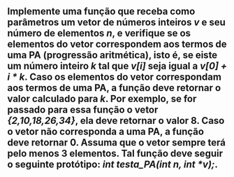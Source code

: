 ## Implemente uma função que receba como parâmetros um vetor de números inteiros _v_ e seu número de elementos _n_, e verifique se os elementos do vetor correspondem aos termos de uma PA (progressão aritmética), isto é, se eiste um número inteiro _k_ tal que _v[i]_ seja igual a _v[0] + i * k_. Caso os elementos do vetor correspondam aos termos de uma PA, a função deve retornar o valor calculado para _k_. Por exemplo, se for passado para essa função o vetor _{2,10,18,26,34}_, ela deve retornar o valor 8. Caso o vetor não corresponda a uma PA, a função deve retornar 0. Assuma que o vetor sempre terá pelo menos 3 elementos. Tal função deve seguir o seguinte protótipo: _int testa_PA(int n, int *v);_.
